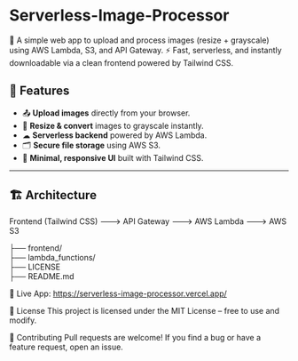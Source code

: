 # Serverless-Image-Processor
🎨 A simple web app to upload and process images (resize + grayscale) using AWS Lambda, S3, and API Gateway. 
⚡ Fast, serverless, and instantly downloadable via a clean frontend powered by Tailwind CSS.

## 🚀 Features
- 📤 **Upload images** directly from your browser.
- 🔄 **Resize & convert** images to grayscale instantly.
- ☁ **Serverless backend** powered by AWS Lambda.
- 🗂 **Secure file storage** using AWS S3.
- 🎯 **Minimal, responsive UI** built with Tailwind CSS.

---

## 🏗️ Architecture
Frontend (Tailwind CSS) ---> API Gateway ---> AWS Lambda ---> AWS S3


├── frontend/  
├── lambda_functions/  
├── LICENSE  
├── README.md         

🔗 Live App: https://serverless-image-processor.vercel.app/


📜 License
This project is licensed under the MIT License – free to use and modify.

🤝 Contributing
Pull requests are welcome!
If you find a bug or have a feature request, open an issue.
